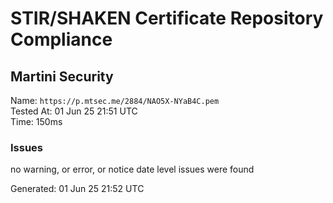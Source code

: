 # STIR/SHAKEN Certificate Repository Compliance

## Martini Security

Name: `https://p.mtsec.me/2884/NAO5X-NYaB4C.pem`\
Tested At: 01 Jun 25 21:51 UTC\
Time: 150ms

### Issues

no warning, or error, or notice date level issues were found

Generated: 01 Jun 25 21:52 UTC